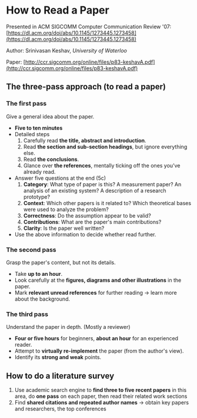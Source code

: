 # How to Read a Paper

Presented in ACM SIGCOMM Computer Communication Review '07: [https://dl.acm.org/doi/abs/10.1145/1273445.1273458](https://dl.acm.org/doi/abs/10.1145/1273445.1273458)

Author: Srinivasan Keshav, _University of Waterloo_

Paper: [http://ccr.sigcomm.org/online/files/p83-keshavA.pdf](http://ccr.sigcomm.org/online/files/p83-keshavA.pdf)

## The three-pass approach \(to read a paper\)

### The first pass

Give a general idea about the paper.

* **Five to ten minutes**
* Detailed steps
  1. Carefully read **the title, abstract and introduction**.
  2. Read **the section and sub-section headings**, but ignore everything else.
  3. Read **the conclusions**.
  4. Glance over **the references**, mentally ticking off the ones you’ve already read.
* Answer five questions at the end \(5c\)
  1. **Category**: What type of paper is this? A measurement paper? An analysis of an existing system? A description of a research prototype?
  2. **Context**: Which other papers is it related to? Which theoretical bases were used to analyze the problem?
  3. **Correctness**: Do the assumption appear to be valid?
  4. **Contributions**: What are the paper's main contributions?
  5. **Clarity**: Is the paper well written?
* Use the above information to decide whether read further.

### The second pass

Grasp the paper's content, but not its details.

* Take **up to an hour**.
* Look carefully at the **figures, diagrams and other illustrations** in the paper.
* Mark **relevant unread references** for further reading -&gt; learn more about the background.

### The third pass

Understand the paper in depth. \(Mostly a reviewer\)

* **Four or five hours** for beginners, **about an hour** for an experienced reader.
* Attempt to **virtually re-implement** the paper \(from the author's view\).
* Identify its **strong and weak** points.

## How to do a literature survey

1. Use academic search engine to **find three to five recent papers** in this area, do **one pass** on each paper, then read their related work sections
2. Find **shared citations and repeated author names** -&gt; obtain key papers and researchers, the top conferences

